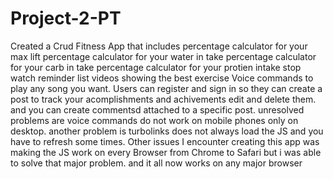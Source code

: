 # Project-2-PT


Created a Crud Fitness App that includes
percentage calculator for your max lift
percentage calculator for your water in take
percentage calculator for your carb in take
percentage calculator for your protien intake
stop watch
reminder list
videos showing the best exercise
Voice commands to play any song you want.
Users can register and sign in so they can create a post to track your acomplishments and achivements
edit and delete them. and you can create commentsd attached to a specific post.
unresolved problems  are voice commands do not work on mobile phones
only on desktop. another problem is turbolinks does not always load the JS and you have to refresh some times.
Other issues I encounter creating this app was making the JS work on every Browser from Chrome to Safari but i was able to solve that major problem. and it all now works on any major browser 
